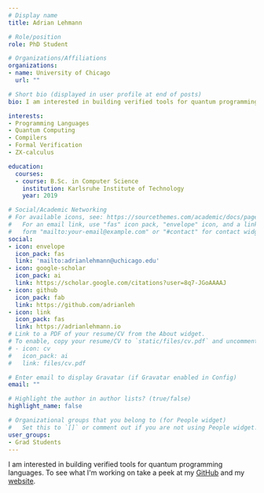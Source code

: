 ```yaml
---
# Display name
title: Adrian Lehmann

# Role/position
role: PhD Student

# Organizations/Affiliations
organizations:
- name: University of Chicago
  url: ""

# Short bio (displayed in user profile at end of posts)
bio: I am interested in building verified tools for quantum programming languages.

interests:
- Programming Languages
- Quantum Computing
- Compilers
- Formal Verification
- ZX-calculus

education:
  courses:
  - course: B.Sc. in Computer Science
    institution: Karlsruhe Institute of Technology
    year: 2019

# Social/Academic Networking
# For available icons, see: https://sourcethemes.com/academic/docs/page-builder/#icons
#   For an email link, use "fas" icon pack, "envelope" icon, and a link in the
#   form "mailto:your-email@example.com" or "#contact" for contact widget.
social:
- icon: envelope
  icon_pack: fas
  link: 'mailto:adrianlehmann@uchicago.edu'
- icon: google-scholar
  icon_pack: ai
  link: https://scholar.google.com/citations?user=8q7-JGoAAAAJ
- icon: github
  icon_pack: fab
  link: https://github.com/adrianleh
- icon: link
  icon_pack: fas
  link: https://adrianlehmann.io
# Link to a PDF of your resume/CV from the About widget.
# To enable, copy your resume/CV to `static/files/cv.pdf` and uncomment the lines below.
# - icon: cv
#   icon_pack: ai
#   link: files/cv.pdf

# Enter email to display Gravatar (if Gravatar enabled in Config)
email: ""

# Highlight the author in author lists? (true/false)
highlight_name: false

# Organizational groups that you belong to (for People widget)
#   Set this to `[]` or comment out if you are not using People widget.
user_groups:
- Grad Students
---
```


I am interested in building verified tools for quantum programming languages. To see what I'm working on take a peek at my [GitHub](https://github.com/adrianleh) and my [website](https://adrianlehmann.io).
